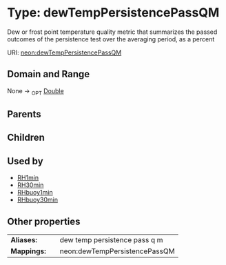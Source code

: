 
# Type: dewTempPersistencePassQM


Dew or frost point temperature quality metric that summarizes the passed outcomes of the persistence test over the averaging period, as a percent

URI: [neon:dewTempPersistencePassQM](https://data.neonscience.org/dewTempPersistencePassQM)


## Domain and Range

None ->  <sub>OPT</sub> [Double](types/Double.md)

## Parents


## Children


## Used by

 * [RH1min](RH1min.md)
 * [RH30min](RH30min.md)
 * [RHbuoy1min](RHbuoy1min.md)
 * [RHbuoy30min](RHbuoy30min.md)

## Other properties

|  |  |  |
| --- | --- | --- |
| **Aliases:** | | dew temp persistence pass q m |
| **Mappings:** | | neon:dewTempPersistencePassQM |

